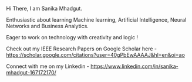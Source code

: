 Hi There, I am Sanika Mhadgut.

Enthusiastic about learning Machine learning, Artificial Intelligence, Neural Networks and Business Analytics.

Eager to work on technology with creativity and logic !

Check out my IEEE Research Papers on Google Scholar here -
https://scholar.google.com/citations?user=40gPbEwAAAAJ&hl=en&oi=ao

Connect with me on my Linkedin - 
https://www.linkedin.com/in/sanika-mhadgut-167172170/
